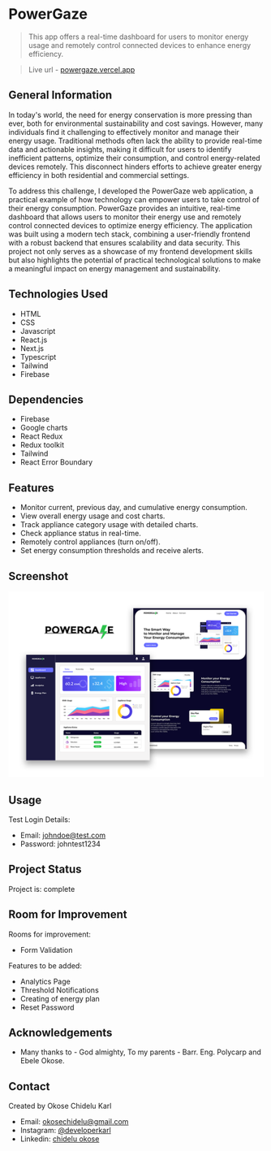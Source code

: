 # PowerGaze
> This app offers a real-time dashboard for users to monitor energy usage and remotely control connected devices to enhance energy efficiency.

> Live url - [powergaze.vercel.app](https://powergaze.vercel.app/)

## General Information
In today's world, the need for energy conservation is more pressing than ever, both for environmental sustainability and cost savings. However, many individuals find it challenging to effectively monitor and manage their energy usage. Traditional methods often lack the ability to provide real-time data and actionable insights, making it difficult for users to identify inefficient patterns, optimize their consumption, and control energy-related devices remotely. This disconnect hinders efforts to achieve greater energy efficiency in both residential and commercial settings.

To address this challenge, I developed the PowerGaze web application, a practical example of how technology can empower users to take control of their energy consumption. PowerGaze provides an intuitive, real-time dashboard that allows users to monitor their energy use and remotely control connected devices to optimize energy efficiency. The application was built using a modern tech stack, combining a user-friendly frontend with a robust backend that ensures scalability and data security. This project not only serves as a showcase of my frontend development skills but also highlights the potential of practical technological solutions to make a meaningful impact on energy management and sustainability.

## Technologies Used
- HTML
- CSS
- Javascript
- React.js
- Next.js
- Typescript
- Tailwind
- Firebase

## Dependencies
- Firebase
- Google charts
- React Redux
- Redux toolkit
- Tailwind
- React Error Boundary

## Features
- Monitor current, previous day, and cumulative energy consumption.
- View overall energy usage and cost charts.
- Track appliance category usage with detailed charts.
- Check appliance status in real-time.
- Remotely control appliances (turn on/off).
- Set energy consumption thresholds and receive alerts.

## Screenshot
![](/public/screenshot.png)


## Usage
Test Login Details:
- Email: johndoe@test.com
- Password: johntest1234

## Project Status
Project is: complete

## Room for Improvement
Rooms for improvement:
- Form Validation

Features to be added:
- Analytics Page
- Threshold Notifications
- Creating of energy plan
- Reset Password

## Acknowledgements
- Many thanks to - God almighty, To my parents - Barr. Eng. Polycarp and Ebele Okose.

## Contact
Created by Okose Chidelu Karl
- Email: okosechidelu@gmail.com
- Instagram: [@developerkarl](https://www.instagram.com/developerkarl)
- Linkedin: [chidelu okose](https://www.linkedin.com/in/chidelu-okose/)

